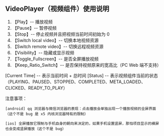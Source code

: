 ## VideoPlayer（视频组件）使用说明

1. 【Play】-- 播放视频
2. 【Pause】-- 暂停视频
3. 【Stop】-- 停止视频并且把视频当前时间初始为 0
4. 【Switch local video】-- 切换本地视频资源
5. 【Switch remote video】-- 切换远程视频资源
6. 【Visibility】-- 隐藏或显示视频
7. 【Toggle_Fullscreen】-- 是否全屏播放视频
8. 【Keep_Ratio_Switch】-- 是否保持视频原来的宽高比（PC Web 端不支持）

[Current Time] -- 表示当前时间 + 总时间
[Status] -- 表示视频组件当前的状态（PLAYING、PAUSED、STOPPED、COMPLETED、META_LOADED、CLICKED、READY_TO_PLAY）

注意事项：

    [android] qq 浏览器与微信浏览器的表现：点击播放会单独出现一个播放视频的全屏界面（这个不是 bug 是 x5 内核浏览器特有的限制）

    [ios] 全屏播放它限制与手机自身的朝向来决定的，如果手机设置竖屏，那怕项目显示的横屏也会变成竖屏播放（这个不是 bug）



